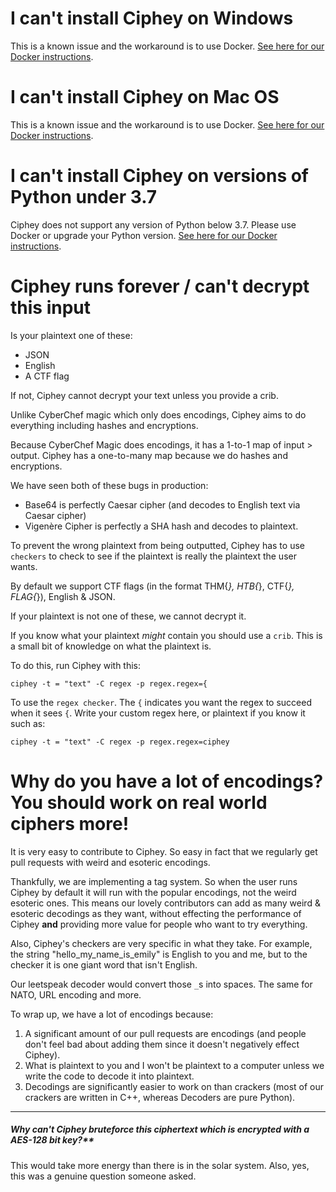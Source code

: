 # I can't install Ciphey on Windows
This is a known issue and the workaround is to use Docker.
[See here for our Docker instructions](https://github.com/Ciphey/Ciphey/wiki/Installation).

# I can't install Ciphey on Mac OS
This is a known issue and the workaround is to use Docker.
[See here for our Docker instructions](https://github.com/Ciphey/Ciphey/wiki/Installation).

# I can't install Ciphey on versions of Python under 3.7
Ciphey does not support any version of Python below 3.7. Please use Docker or upgrade your Python version.
[See here for our Docker instructions](https://github.com/Ciphey/Ciphey/wiki/Installation).

# Ciphey runs forever / can't decrypt this input

Is your plaintext one of these:
* JSON
* English
* A CTF flag

If not, Ciphey cannot decrypt your text unless you provide a crib.

Unlike CyberChef magic which only does encodings, Ciphey aims to do everything including hashes and encryptions.

Because CyberChef Magic does encodings, it has a 1-to-1 map of input > output. Ciphey has a one-to-many map because we do hashes and encryptions.

We have seen both of these bugs in production:
* Base64 is perfectly Caesar cipher (and decodes to English text via Caesar cipher)
* Vigenère Cipher is perfectly a SHA hash and decodes to plaintext.

To prevent the wrong plaintext from being outputted, Ciphey has to use `checkers` to check to see if the plaintext is really the plaintext the user wants.

By default we support CTF flags (in the format THM{*}, HTB{*}, CTF{*}, FLAG{*}), English & JSON. 

If your plaintext is not one of these, we cannot decrypt it.

If you know what your plaintext _might_ contain you should use a `crib`. This is a small bit of knowledge on what the plaintext is.

To do this, run Ciphey with this:

```console
ciphey -t = "text" -C regex -p regex.regex={
```

To use the `regex checker`. The `{` indicates you want the regex to succeed when it sees `{`. Write your custom regex here, or plaintext if you know it such as:

```console
ciphey -t = "text" -C regex -p regex.regex=ciphey
```

# Why do you have a lot of encodings? You should work on real world ciphers more!
It is very easy to contribute to Ciphey. So easy in fact that we regularly get pull requests with weird and esoteric encodings.

Thankfully, we are implementing a tag system. So when the user runs Ciphey by default it will run with the popular encodings, not the weird esoteric ones. This means our lovely contributors can add as many weird & esoteric decodings as they want, without effecting the performance of Ciphey **and** providing more value for people who want to try everything.

Also, Ciphey's checkers are very specific in what they take. For example, the string "hello_my_name_is_emily" is English to you and me, but to the checker it is one giant word that isn't English.

Our leetspeak decoder would convert those `_`s into spaces. The same for NATO, URL encoding and more. 

To wrap up, we have a lot of encodings because:
1. A significant amount of our pull requests are encodings (and people don't feel bad about adding them since it doesn't negatively effect Ciphey).
2. What is plaintext to you and I won't be plaintext to a computer unless we write the code to decode it into plaintext.
3. Decodings are significantly easier to work on than crackers (most of our crackers are written in C++, whereas Decoders are pure Python).


-----
##### Why can't Ciphey bruteforce this ciphertext which is encrypted with a AES-128 bit key?**
This would take more energy than there is in the solar system.
Also, yes, this was a genuine question someone asked.




